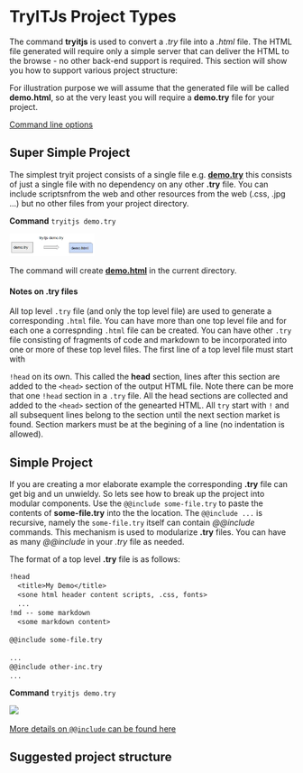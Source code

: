 # TryITJs Project Types

The command __tryitjs__ is used to convert a _.try_ file into a _.html_ file. The HTML file generated will require only a simple server that can deliver the HTML to the browse - no other back-end support is required. This section will show you how to support various project structure:

For illustration purpose we will assume that the generated file will be called __demo.html__, so at the very least you will require a __demo.try__ file for your project.

[Command line options](command-line-options.md)

## Super Simple Project

The simplest tryit project consists of a single file e.g.  [__demo.try__](demo/demo.try) this consists of just a single file with no dependency on any other __.try__ file. You can include scriptsnfrom the web and other resources from the web (.css, .jpg ...) but no other files from your project directory.

**Command** ```tryitjs demo.try```

<img src="../images/tryit-demo.png" style="width: 30%"> 

The command will create [__demo.html__](demo/demo.html) in the current directory.

#### Notes on .try files

All top level ```.try``` file (and only the top level file) are used to generate a corresponding ```.html``` file. You can have more than one top level file and for each one a correspnding `.html` file can be created. You can have other ```.try``` file consisting of fragments of code and markdown to be incorporated into one or more of these top level files. The first line of a top level file must start with

```!head``` on its own. This called the __head__ section, lines after this section are added to the ```<head>``` section of the output HTML file. Note there can be more that one ```!head``` section in a ```.try``` file. All the head sections are collected and added to the ```<head>``` section of the genearted HTML. All ```try``` start with ```!``` and all subsequent lines belong to the section until the next section market is found. Section markers must be at the begining of a line (no indentation is allowed).  

## Simple Project

If you are creating a mor elaborate example the corresponding __.try__ file can get big and un unwieldy. So lets see how to break up the project into modular components. Use the ```@@include some-file.try``` to paste the contents of __some-file.try__ into the the location. The ```@@include ...``` is recursive, namely the ```some-file.try``` itself can contain _@@include_ commands. This mechanism is used to modularize __.try__ files. You can have as many _@@include_ in your _.try_ file 
as needed.

The format of a top level __.try__ file is as follows:

```
!head
  <title>My Demo</title>
  <sone html header content scripts, .css, fonts>
  ...
!md -- some markdown
  <some markdown content>
  
@@include some-file.try

...
@@include other-inc.try
...

```
**Command** ```tryitjs demo.try```

 <img src="../images/tryit-demo-with-include.png" style="width: 60%"> 
 
 [More details on ```@@include``` can be found here](include.md)
 
 ## Suggested project structure
 
 

